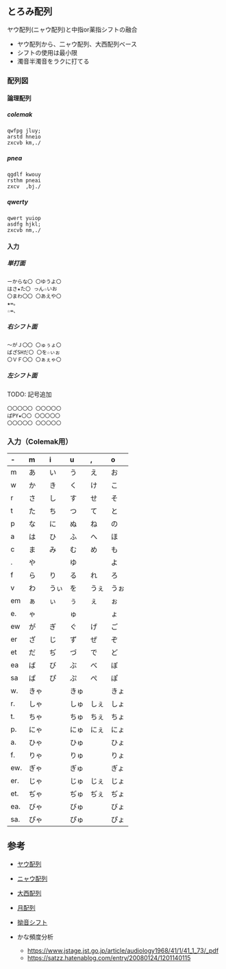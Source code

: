 ﻿## とろみ配列

ヤウ配列(ニャウ配列)と中指or薬指シフトの融合

- ヤウ配列から、二ャウ配列、大西配列ベース
- シフトの使用は最小限
- 濁音半濁音をラクに打てる

### 配列図

#### 論理配列

##### colemak

```
qwfpg jluy;
arstd hneio
zxcvb km,./
```

##### pnea

```
qgdlf kwouy
rsthm pneai
zxcv  ,bj./
```

##### qwerty

```
qwert yuiop
asdfg hjkl;
zxcvb nm,./
```

#### 入力

##### 単打面

```
ーからな〇 〇ゆうよ〇
はさ★た〇 っん☆いお
〇まわ〇〇 〇あえや〇
★=。
☆=、
```

##### 右シフト面

```
～がＪ〇〇 〇ゅぅょ〇
ばざSHだ〇 〇を☆ぃぉ
〇ＶＦ〇〇 〇ぁぇゃ〇
```

##### 左シフト面

TODO: 記号追加

```
〇〇〇〇〇 〇〇〇〇〇
ぱPY★〇〇 〇〇〇〇〇
〇〇〇〇〇 〇〇〇〇〇
```

### 入力（Colemak用）

| -    | m    | i    | u    | ,    | o    |
| :--- | :--- | :--- | :--- | :--- | :--- |
| m    | あ   | い   | う   | え   | お   |
| w    | か   | き   | く   | け   | こ   |
| r    | さ   | し   | す   | せ   | そ   |
| t    | た   | ち   | つ   | て   | と   |
| p    | な   | に   | ぬ   | ね   | の   |
| a    | は   | ひ   | ふ   | へ   | ほ   |
| c    | ま   | み   | む   | め   | も   |
| .    | や   |      | ゆ   |      | よ   |
| f    | ら   | り   | る   | れ   | ろ   |
| v    | わ   | うぃ | を   | うぇ | うぉ |
| em   | ぁ   | ぃ   | ぅ   | ぇ   | ぉ   |
| e.   | ゃ   |      | ゅ   |      | ょ   |
| ew   | が   | ぎ   | ぐ   | げ   | ご   |
| er   | ざ   | じ   | ず   | ぜ   | ぞ   |
| et   | だ   | ぢ   | づ   | で   | ど   |
| ea   | ば   | び   | ぶ   | べ   | ぼ   |
| sa   | ぱ   | ぴ   | ぷ   | ぺ   | ぽ   |
| w.   | きゃ |      | きゅ |      | きょ |
| r.   | しゃ |      | しゅ | しぇ | しょ |
| t.   | ちゃ |      | ちゅ | ちぇ | ちょ |
| p.   | にゃ |      | にゅ | にぇ | にょ |
| a.   | ひゃ |      | ひゅ |      | ひょ |
| f.   | りゃ |      | りゅ |      | りょ |
| ew.  | ぎゃ |      | ぎゅ |      | ぎょ |
| er.  | じゃ |      | じゅ | じぇ | じょ |
| et.  | ぢゃ |      | ぢゅ | ぢぇ | ぢょ |
| ea.  | びゃ |      | びゅ |      | びょ |
| sa.  | ぴゃ |      | ぴゅ |      | ぴょ |

## 参考

- [ヤウ配列](https://yau-keyboard.webnode.jp/)
- [ニャウ配列](https://note.com/catfist/n/ne8b53d7ad831)
- [大西配列](https://o24.works/layout/)
- [月配列](http://oookaworks.seesaa.net/article/503093275.html#gsc.tab=0)
- [拗音シフト](https://kouy.exblog.jp/65499/)

- かな頻度分析
  - https://www.jstage.jst.go.jp/article/audiology1968/41/1/41_1_73/_pdf
  - https://satzz.hatenablog.com/entry/20080124/1201140115
